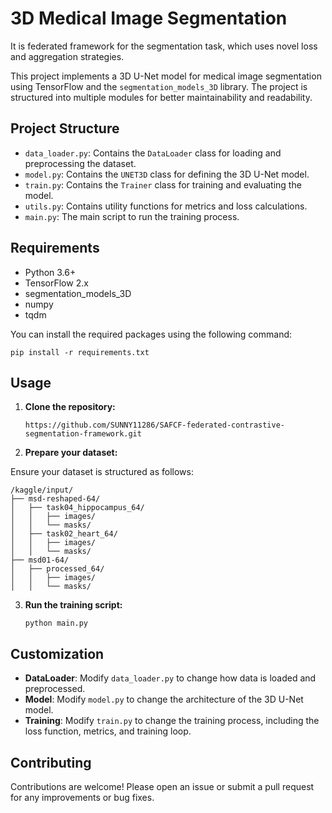 # 3D Medical Image Segmentation

It is federated framework for the segmentation task, which uses novel loss and aggregation strategies.



This project implements a 3D U-Net model for medical image segmentation using TensorFlow and the `segmentation_models_3D` library. The project is structured into multiple modules for better maintainability and readability.

## Project Structure

- `data_loader.py`: Contains the `DataLoader` class for loading and preprocessing the dataset.
- `model.py`: Contains the `UNET3D` class for defining the 3D U-Net model.
- `train.py`: Contains the `Trainer` class for training and evaluating the model.
- `utils.py`: Contains utility functions for metrics and loss calculations.
- `main.py`: The main script to run the training process.

## Requirements

- Python 3.6+
- TensorFlow 2.x
- segmentation_models_3D
- numpy
- tqdm

You can install the required packages using the following command:

```pip
pip install -r requirements.txt
```



## Usage

1. **Clone the repository:**

   ```git
   https://github.com/SUNNY11286/SAFCF-federated-contrastive-segmentation-framework.git
   ```
2. **Prepare your dataset:**

Ensure your dataset is structured as follows:

```
/kaggle/input/
├── msd-reshaped-64/
│   ├── task04_hippocampus_64/
│   │   ├── images/
│   │   └── masks/
│   ├── task02_heart_64/
│   │   ├── images/
│   │   └── masks/
├── msd01-64/
│   ├── processed_64/
│   │   ├── images/
│   │   └── masks/
```

3. **Run the training script:**
   ```
   python main.py
   ```
   

## Customization

- **DataLoader**: Modify `data_loader.py` to change how data is loaded and preprocessed.
- **Model**: Modify `model.py` to change the architecture of the 3D U-Net model.
- **Training**: Modify `train.py` to change the training process, including the loss function, metrics, and training loop.

## Contributing

Contributions are welcome! Please open an issue or submit a pull request for any improvements or bug fixes.



